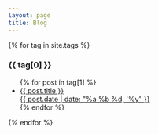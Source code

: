 ```yaml
---
layout: page
title: Blog
---
```


{% for tag in site.tags %}
  <h3>{{ tag[0] }}</h3>
  <ul>
    {% for post in tag[1] %}
      <li><a href="{{ post.url }}">{{ post.title }}<br>{{ post.date | date: "%a %b %d, '%y" }}</a></li>
    {% endfor %}
  </ul>
{% endfor %}